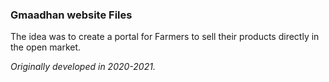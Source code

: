 ### Gmaadhan website Files 

The idea was to create a portal for Farmers to sell their products directly in the open market.

*Originally developed in 2020-2021.*

